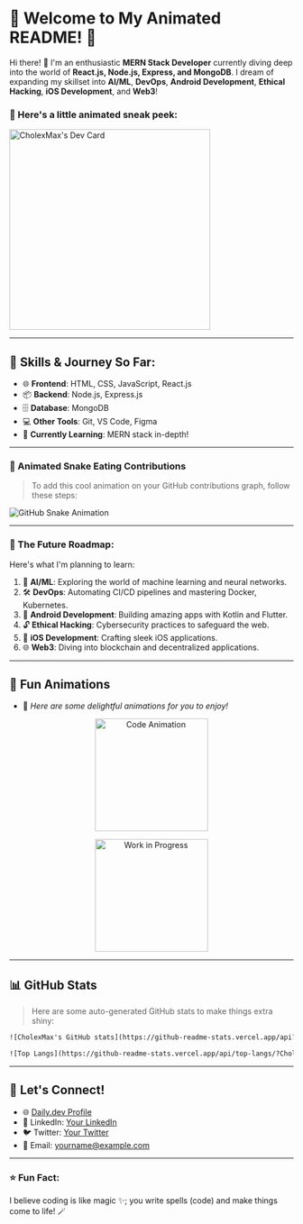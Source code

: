 # 🌟 Welcome to My Animated README! 🌟

Hi there! 👋 I'm an enthusiastic **MERN Stack Developer** currently diving deep into the world of **React.js, Node.js, Express, and MongoDB**. I dream of expanding my skillset into **AI/ML**, **DevOps**, **Android Development**, **Ethical Hacking**, **iOS Development**, and **Web3**! 

### 👾 Here's a little animated sneak peek:
<a href="https://app.daily.dev/cholexmax">
  <img src="https://api.daily.dev/devcards/v2/khEBosXNImqe4izloUnb2.png?type=default&r=zmz" width="356" alt="CholexMax's Dev Card"/>
</a>

---

## 🚀 Skills & Journey So Far:

- 🌐 **Frontend**: HTML, CSS, JavaScript, React.js
- 📦 **Backend**: Node.js, Express.js
- 🗄️ **Database**: MongoDB
- 💻 **Other Tools**: Git, VS Code, Figma
- 🌱 **Currently Learning**: MERN stack in-depth!

---

### 🐍 Animated Snake Eating Contributions

> To add this cool animation on your GitHub contributions graph, follow these steps:

![GitHub Snake Animation](https://github.com/CholexMax/YourRepositoryName/blob/main/dist/snake.svg)


---

### 🔮 The Future Roadmap:

Here's what I'm planning to learn:

1. 🤖 **AI/ML**: Exploring the world of machine learning and neural networks.
2. 🛠️ **DevOps**: Automating CI/CD pipelines and mastering Docker, Kubernetes.
3. 📱 **Android Development**: Building amazing apps with Kotlin and Flutter.
4. 🔓 **Ethical Hacking**: Cybersecurity practices to safeguard the web.
5. 🍎 **iOS Development**: Crafting sleek iOS applications.
6. 🌐 **Web3**: Diving into blockchain and decentralized applications.

---

## 🎨 Fun Animations

- 🌟 _Here are some delightful animations for you to enjoy!_

<p align="center">
  <img src="https://media.giphy.com/media/LmNwrBhejkK9EFP504/giphy.gif" width="200" alt="Code Animation"/>
</p>

<p align="center">
  <img src="https://media.giphy.com/media/26tn33aiTi1jkl6H6/giphy.gif" width="200" alt="Work in Progress"/>
</p>

---

## 📊 GitHub Stats

> Here are some auto-generated GitHub stats to make things extra shiny:

```html
![CholexMax's GitHub stats](https://github-readme-stats.vercel.app/api?CholexMax=YourUsername&show_icons=true&theme=radical)

![Top Langs](https://github-readme-stats.vercel.app/api/top-langs/?CholexMax=YourUsername&layout=compact&theme=radical)
```

---

## 💬 Let's Connect!

- 🌐 [Daily.dev Profile](https://app.daily.dev/cholexmax)
- 💼 LinkedIn: [Your LinkedIn](https://www.linkedin.com/in/yourprofile)
- 🐦 Twitter: [Your Twitter](https://twitter.com/yourhandle)
- 📧 Email: yourname@example.com

---

### ⭐ Fun Fact:
I believe coding is like magic ✨; you write spells (code) and make things come to life! 🪄
